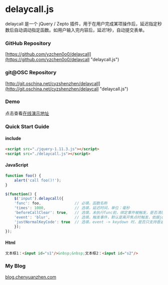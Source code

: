 # delaycall.js

delaycall 是一个 jQuery / Zepto 插件，用于在用户完成某项操作后，延迟指定秒数后自动调动指定函数。如用户输入完内容后，延迟1秒，自动提交表单。

### GitHub Repository
[https://github.com/yzchen0o0/delaycall](https://github.com/yzchen0o0/delaycall "delaycall.js")

### git@OSC Repository
[http://git.oschina.net/cyzshenzhen/delaycall](http://git.oschina.net/cyzshenzhen/delaycall "delaycall.js")

### Demo
点击查看[在线演示地址](https://yzchen0o0.github.io/yzchen0o0/ "delaycall Demo")

### Quick Start Guide
#### include
``` html
<script src="./jquery-1.11.3.js"></script>
<script src="./delaycall.js"></script>
```
#### JavaScript
``` javascript
function foo() {
    alert('call foo()!');
}

$(function() {
    $('input').delaycall({
    'func': foo,               // 必填，函数名称
    'times': 1000,             // 选填，延迟时间，单位：毫秒
    'beforeCallClear': true,   // 选填，未执行func前，绑定事件被触发，是否清理之前定义的定时器
    'event': 'blur',           // 选填，触发事件，默认是离开焦点时触发，依据jquery/zepto语法，如 keydown ...
    'justNormalKeyCode': true  // 选填，event -> keydown 时，是否只支持普通按键：英文、数字
    });
});
```
#### Html
``` html
文本框1：<input id="s1"/>&nbsp;&nbsp;文本框2：<input id="s2"/>
```

### My Blog
[blog.chenyuanzhen.com](http://blog.chenyuanzhen.com "倚楼听风雨")